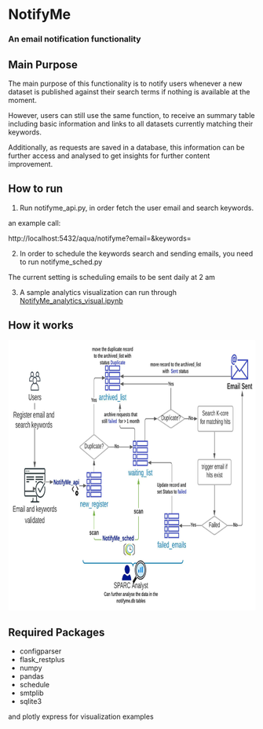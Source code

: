 # NotifyMe
### An email notification functionality

## Main Purpose

The main purpose of this functionality is to notify users whenever a new dataset is published against their search terms if nothing is available at the moment.

However, users can still use the same function, to receive an summary table including basic information and links to all datasets currently matching their keywords.

Additionally, as requests are saved in a database, this information can be further access and analysed to get insights for further content improvement.


## How to run

1. Run notifyme_api.py, in order fetch the user email and search keywords.
 
 an example call:
 	
  http://localhost:5432/aqua/notifyme?email=<email>&keywords=<keywords>
 
 
2. In order to schedule the keywords search and sending emails, you need to run notifyme_sched.py

The current setting is scheduling emails to be sent daily at 2 am


 3. A sample analytics visualization can run through [NotifyMe_analytics_visual.ipynb](https://nbviewer.jupyter.org/github/lrasmy/aqua/blob/main/NotifyMe/NotifyMe_analytics_visual.ipynb)
 

## How it works

<p align="left">
  <img src="./NotifyMe.jpeg" alt="interface" width="900" height="550"> 
  <br/> 
  </img>
</p>


## Required Packages
- configparser
- flask_restplus
- numpy
- pandas
- schedule
- smtplib
- sqlite3

and plotly express for visualization examples

